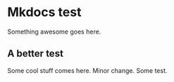 # Mkdocs test

Something awesome goes here.

## A better test

Some cool stuff comes here. Minor change. Some test.
